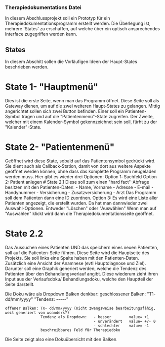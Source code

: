 ### Therapiedokumentations Datei
In diesem Abschlussprojekt soll ein Prototyp für ein Therapiedokumentationsprogramm erstellt werden.
Die Überlegung ist, mehrere 'States' zu erschaffen, auf welche über ein optisch ansprechendes Interface zugegriffen werden kann.

## States
In diesem Abschitt sollen die Vorläufigen Ideen der Haupt-States beschrieben werden.

# State 1- "Hauptmenü"
Dies ist die erste Seite, wenn man das Programm öffnet. Diese Seite soll als Gateway dienen, um auf die zwei weiteren Haupt-States zu gelangen. Mittig angerichtet sollen sich zwei Button befinden. Einer soll ein Patienten-Symbol tragen und auf die "Patientenmenü"-State zugreifen. Der Zweite, welcher mit einem Kalender-Symbol gekennzeichnet sein soll, fürht zu der "Kalender"-State.

# State 2- "Patientenmenü"
Geöffnet wird diese State, sobald auf das Patientensymbol gedrückt wird. Sie dient auch als Callback-Station, damit von dort aus weitere Aspekte geöffnet werden können, ohne dass das komplette Programm neugeladen werden muss. Hier gibt es wieder drei Optionen:
Option 1: Suchfeld
Option 2: Patient anlegen
    # State 2.1
    Diese soll zum einen "hard fact"-Abfrage besitzen mit den Patienten-Daten:
    - Name, Vorname
    - Adresse
    - E-mail
    - Handynummer
    - Versicherung
    - Zusatzversicherung
    - Arzt
    Das Programm soll dem Patienten dann eine ID zuordnen.
Option 3:
    Es wird eine Liste aller Patienten angezeigt, die erstellt wurden.
    Da hat man dannwieder zwei Auswahl-Optionen. Entweder "Löschen" oder "Auswählen" 
    Wenn man auf "Auswählen" klickt wird dann die Therapiedokumentationsseite geöffnet.
    

# State 2.2   
Das Aussuchen eines Patienten UND das speichern eines neuen Patienten, soll auf die Patienten-Seite führen.
Diese Seite wird die Hauptseite des Projekts. Sie soll links eine Spalte haben mit den Patienten-Daten. Zusätzlich eine Ansicht der Anamnese (evtl Hauptdiagnose und Ziel).
Darunter soll eine Graphik generiert werden, welche die Tendenz des Patienten über den Behandlungsverlauf angibt. Diese wiederum zieht ihren Input aus der Verlaufsdoku/ Behandlungsdoku, welche den Hauptteil der Seite darstellt.

Die Doku wäre als Dropdown Balken denkbar:
    geschlossener Balken:   "T1- dd/mm/yyyy"
                            "Tendenz: -----"

    offener Balken: TX- dd/mm/yyyy (nicht zwangsweise bearbeitungsfähig, weil generiert von woanders?)
                    Tendenz als Dropdown:   - besser        value= +1
                                            - unverändert   value= +/- 0
                                            - schlechter    value= -1 
                    beschreibbares Feld für Therapiedoku

Die Seite zeigt also eine Dokuübersicht mit den Balken.